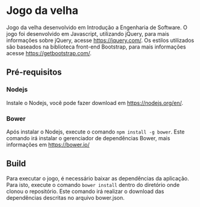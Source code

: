 # Jogo da velha
Jogo da velha desenvolvido em Introdução a Engenharia de Software.
O jogo foi desenvolvido em Javascript, utilizando jQuery, para mais informações sobre jQuery, acesse https://jquery.com/.
Os estilos utilizados são baseados na biblioteca front-end Bootstrap, para mais informações acesse https://getbootstrap.com/.

## Pré-requisitos

### Nodejs
Instale o Nodejs, você pode fazer download em https://nodejs.org/en/.

### Bower
Após instalar o Nodejs, execute o comando `npm install -g bower`.
Este comando irá instalar o gerenciador de dependências Bower, mais informações em https://bower.io/

## Build
Para executar o jogo, é necessário baixar as dependências da aplicação.
Para isto, execute o comando `bower install` dentro do diretório onde clonou o repositório.
Este comando irá realizar o download das dependências descritas no arquivo bower.json.
